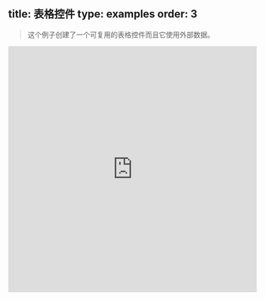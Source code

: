 title: 表格控件
type: examples
order: 3
---

> 这个例子创建了一个可复用的表格控件而且它使用外部数据。

<iframe width="100%" height="500" src="http://jsfiddle.net/yyx990803/2kqzhhq4/embedded/result,html,js,css" allowfullscreen="allowfullscreen" frameborder="0"></iframe>